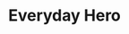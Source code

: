 ---
title: Everyday Hero
year: 2006
writer: Robby Valentine
composer: Robby Valentine
about: "One of my Tori Amos inspired songs. Like ‘Believing Is Seeing’ and ‘Not In A Million Years’ on my previous album. Recorded with Juan on drums again. It’s about my mum. Though she doesn’t like to be credited at all."
---